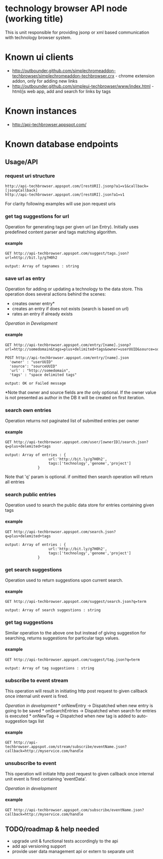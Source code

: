 # technology browser API node (working title) #
This is unit responsible for providing jsonp or xml based communication with technology browser system.

# Known ui clients #
* http://outbounder.github.com/simplechromeaddon-techbrowser/simplechromeaddon-techbrowser.crx - chrome extension addon, only for adding new links
* http://outbounder.github.com/simpleui-techbrowser/www/index.html - html/js web app, add and search for links by tags

# Known instances #
* http://api-techbrowser.appspot.com/

# Known database endpoints #

## Usage/API ##

### request uri structure ####
    http://api-techbrowser.appspot.com/[restURI].jsonp?a1=v1&callback=[jsonpCallback]
    http://api-techbrowser.appspot.com/[restURI].json?a1=v1
  
For clarity following examples will use json request uris

### get tag suggestions for url ###
Operation for generating tags per given url (an Entry). Initially uses predefined content parser and tags matching algorithm.
#### example ####
    GET http://api-techbrowser.appspot.com/suggest/tags.json?url=http://bit.ly/g7H0h2
  
    output: Array of tagnames : string

### save url as entry ###
Operation for adding or updating a technology to the data store. This operation does several actions behind the scenes:
  * creates owner entry*
  * creates an entry if does not exists (search is based on url)   
  * rates an entry if already exists
  
*Operation in Development*
   
#### example ####
    GET http://api-techbrowser.appspot.com/entry/[name].jsonp?url=http://somedomain&tags=plus+delimited+tags&owner=userUUID&source=sourceUUID&callback=methodName
  
    POST http://api-techbrowser.appspot.com/entry/[name].json
      'owner' : "userUUID"
      'source': "sourceUUID"
      'url' : "http://somedomain",
      'tags' : "space delimited tags"

    output: OK or Failed message

*Note that owner and source fields are _the_ only optional. If the owner value is not presented as author in the DB it will be created on first iteration.

### search own entries ###
Operation returns not paginated list of submitted entries per owner 
#### example ####
    GET http://api-techbrowser.appspot.com/user/[ownerID]/search.json?q=plus+delemited+tags

    output: Array of entries : {
                        url:'http://bit.ly/g7H0h2',
                        tags:['technology','genome','project']
                   }
                   
Note that 'q' param is optional. if omitted then search operation will return all entries

### search public entries ###
Operation used to search the public data store for entries containing given tags
#### example ####
    GET http://api-techbrowser.appspot.com/search.json?q=plus+delemited+tags

    output: Array of entries : {
                        url:'http://bit.ly/g7H0h2',
                        tags:['technology','genome','project']
                   }
  

### get search suggestions ###
Operation used to return suggestions upon current search.
#### example ###
    GET http://api-techbrowser.appspot.com/suggest/search.json?q=term

    output: Array of search suggestions : string


### get tag suggestions ###
Similar operation to the above one but instead of giving suggestion for searching, returns suggestions for particular tags values.
#### example ####
    GET http://api-techbrowser.appspot.com/suggest/tag.json?q=term
  
    output: Array of tag suggestions : string

### subscribe to event stream ###
This operation will result in initiating http post request to given callback once internal unit event is fired.

*Operation in development*
    * onNewEntry -> Dispatched when new entry is going to be saved
    * onSearchEntries -> Dispatched when search for entries is executed
    * onNewTag -> Dispatched when new tag is added to auto-suggestion tags list
 
#### example ####
    GET http://api-techbrowser.appspot.com/stream/subscribe/eventName.json?callback=http://myservice.com/handle

### unsubscribe to event ###
This operation will initiate http post request to given callback once internal unit event is fired containing 'eventData'.

*Operation in development* 
 
#### example ####
    GET http://api-techbrowser.appspot.com/subscribe/eventName.json?callback=http://myservice.com/handle

## TODO/roadmap & help needed ##
  * upgrade unit & functional tests accordingly to the api
  * add api versioning support
  * provide user data management api or extern to separate unit

